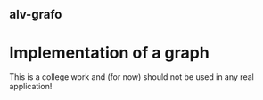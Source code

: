 ## alv-grafo
# Implementation of a graph
This is a college work and (for now) should not be used in any real application!
